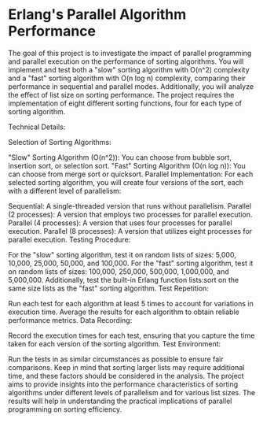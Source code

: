 # Erlang's Parallel Algorithm Performance

The goal of this project is to investigate the impact of parallel programming and parallel execution on the performance of sorting algorithms. You will implement and test both a "slow" sorting algorithm with O(n^2) complexity and a "fast" sorting algorithm with O(n log n) complexity, comparing their performance in sequential and parallel modes. Additionally, you will analyze the effect of list size on sorting performance. The project requires the implementation of eight different sorting functions, four for each type of sorting algorithm.

Technical Details:

Selection of Sorting Algorithms:

"Slow" Sorting Algorithm (O(n^2)): You can choose from bubble sort, insertion sort, or selection sort.
"Fast" Sorting Algorithm (O(n log n)): You can choose from merge sort or quicksort.
Parallel Implementation:
For each selected sorting algorithm, you will create four versions of the sort, each with a different level of parallelism:

Sequential: A single-threaded version that runs without parallelism.
Parallel (2 processes): A version that employs two processes for parallel execution.
Parallel (4 processes): A version that uses four processes for parallel execution.
Parallel (8 processes): A version that utilizes eight processes for parallel execution.
Testing Procedure:

For the "slow" sorting algorithm, test it on random lists of sizes: 5,000, 10,000, 25,000, 50,000, and 100,000.
For the "fast" sorting algorithm, test it on random lists of sizes: 100,000, 250,000, 500,000, 1,000,000, and 5,000,000.
Additionally, test the built-in Erlang function lists:sort on the same size lists as the "fast" sorting algorithm.
Test Repetition:

Run each test for each algorithm at least 5 times to account for variations in execution time.
Average the results for each algorithm to obtain reliable performance metrics.
Data Recording:

Record the execution times for each test, ensuring that you capture the time taken for each version of the sorting algorithm.
Test Environment:

Run the tests in as similar circumstances as possible to ensure fair comparisons.
Keep in mind that sorting larger lists may require additional time, and these factors should be considered in the analysis.
The project aims to provide insights into the performance characteristics of sorting algorithms under different levels of parallelism and for various list sizes. The results will help in understanding the practical implications of parallel programming on sorting efficiency.
